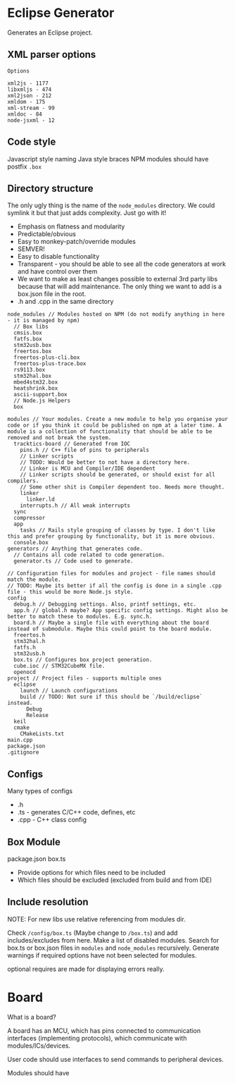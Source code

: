 # Eclipse Generator

Generates an Eclipse project.

## XML parser options

    Options

    xml2js - 1177
    libxmljs - 474
    xml2json - 212
    xmldom - 175
    xml-stream - 99
    xmldoc - 84
    node-jsxml - 12

## Code style

Javascript style naming
Java style braces
NPM modules should have postfix `.box`

## Directory structure

The only ugly thing is the name of the `node_modules` directory. We could symlink it but that just adds complexity. Just go with it!

- Emphasis on flatness and modularity
- Predictable/obvious
- Easy to monkey-patch/override modules
- SEMVER!
- Easy to disable functionality
- Transparent - you should be able to see all the code generators at work and have control over them
- We want to make as least changes possible to external 3rd party libs because that will add maintenance.
  The only thing we want to add is a box.json file in the root.
- .h and .cpp in the same directory

```
node_modules // Modules hosted on NPM (do not modify anything in here - it is managed by npm)
  // Box libs
  cmsis.box
  fatfs.box
  stm32usb.box
  freertos.box
  freertos-plus-cli.box
  freertos-plus-trace.box
  rs9113.box
  stm32hal.box
  mbed4stm32.box
  heatshrink.box
  ascii-support.box
  // Node.js Helpers
  box

modules // Your modules. Create a new module to help you organise your code or if you think it could be published on npm at a later time. A module is a collection of functionality that should be able to be removed and not break the system.
  tracktics-board // Generated from IOC
    pins.h // C++ file of pins to peripherals
    // Linker scripts
    // TODO: Would be better to not have a directory here.
    // Linker is MCU and Compiler/IDE dependent
    // Linker scripts should be generated, or should exist for all compilers.
    // Some other shit is Compiler dependent too. Needs more thought.
    linker
      linker.ld
    interrupts.h // All weak interrupts
  sync
  compressor
  app
    tasks // Rails style grouping of classes by type. I don't like this and prefer grouping by functionality, but it is more obvious.
  console.box
generators // Anything that generates code.
  // Contains all code related to code generation.
  generator.ts // Code used to generate.

// Configuration files for modules and project - file names should match the module.
// TODO: Maybe its better if all the config is done in a single .cpp file - this would be more Node.js style.
config
  debug.h // Debugging settings. Also, printf settings, etc.
  app.h // global.h maybe? App specific config settings. Might also be better to match these to modules. E.g. sync.h.
  board.h // Maybe a single file with everything about the board instead of submodule. Maybe this could point to the board module.
  freertos.h
  stm32hal.h
  fatfs.h
  stm32usb.h
  box.ts // Configures box project generation.
  cube.ioc // STM32CubeMX file.
  openocd
project // Project files - supports multiple ones
  eclipse
    launch // Launch configurations
    build // TODO: Not sure if this should be `/build/eclipse` instead.
      Debug
      Release
  keil
  cmake
    CMakeLists.txt
main.cpp
package.json
.gitignore
```

## Configs

Many types of configs

- .h
- .ts - generates C/C++ code, defines, etc
- .cpp - C++ class config

## Box Module

package.json
box.ts
  - Provide options for which files need to be included
  - Which files should be excluded (excluded from build and from IDE)

## Include resolution

NOTE: For new libs use relative referencing from modules dir. 

Check `/config/box.ts` (Maybe change to `/box.ts`) and add includes/excludes from here.
Make a list of disabled modules.
Search for box.ts or box.json files in `modules` and `node_modules` recursively.
Generate warnings if required options have not been selected for modules.

optional requires are made for displaying errors really.

# Board

What is a board?

A board has an MCU, which has pins connected to communication interfaces (implementing protocols), which communicate with modules/ICs/devices.

User code should use interfaces to send commands to peripheral devices.

Modules should have

